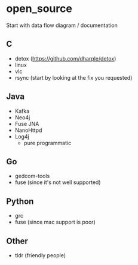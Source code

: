 # open_source

Start with data flow diagram / documentation

## C

* detox (https://github.com/dharple/detox)
* linux
* vlc
* rsync (start by looking at the fix you requested)

## Java

* Kafka
* Neo4j
* Fuse JNA
* NanoHttpd
* Log4j
   * pure programmatic

## Go
* gedcom-tools
* fuse (since it's not well supported)

## Python
* grc
* fuse (since mac support is poor)

## Other
* tldr (friendly people)

